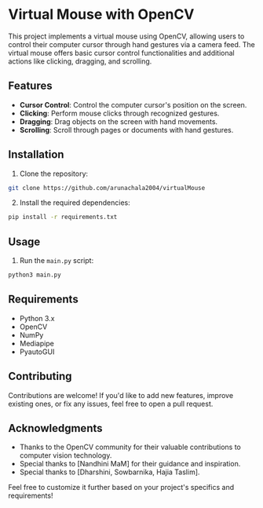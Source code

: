 # Virtual Mouse with OpenCV

This project implements a virtual mouse using OpenCV, allowing users to control their computer cursor through hand gestures via a camera feed. The virtual mouse offers basic cursor control functionalities and additional actions like clicking, dragging, and scrolling.

## Features

- **Cursor Control**: Control the computer cursor's position on the screen.
- **Clicking**: Perform mouse clicks through recognized gestures.
- **Dragging**: Drag objects on the screen with hand movements.
- **Scrolling**: Scroll through pages or documents with hand gestures.

## Installation

1. Clone the repository:

```bash
git clone https://github.com/arunachala2004/virtualMouse
```

2. Install the required dependencies:

```bash
pip install -r requirements.txt
```

## Usage

1. Run the `main.py` script:

```bash
python3 main.py
```
## Requirements

- Python 3.x
- OpenCV
- NumPy
- Mediapipe
- PyautoGUI

## Contributing

Contributions are welcome! If you'd like to add new features, improve existing ones, or fix any issues, feel free to open a pull request.

## Acknowledgments

- Thanks to the OpenCV community for their valuable contributions to computer vision technology.
- Special thanks to [Nandhini MaM] for their guidance and inspiration.
- Special thanks to [Dharshini, Sowbarnika, Hajia Taslim].


Feel free to customize it further based on your project's specifics and requirements!
